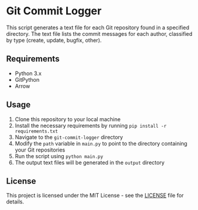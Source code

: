 # Git Commit Logger

This script generates a text file for each Git repository found in a specified directory. The text file lists the commit messages for each author, classified by type (create, update, bugfix, other).

## Requirements

- Python 3.x
- GitPython
- Arrow

## Usage

1. Clone this repository to your local machine
2. Install the necessary requirements by running `pip install -r requirements.txt`
3. Navigate to the `git-commit-logger` directory
4. Modify the `path` variable in `main.py` to point to the directory containing your Git repositories
5. Run the script using `python main.py`
6. The output text files will be generated in the `output` directory

## License

This project is licensed under the MIT License - see the [LICENSE](LICENSE) file for details.
